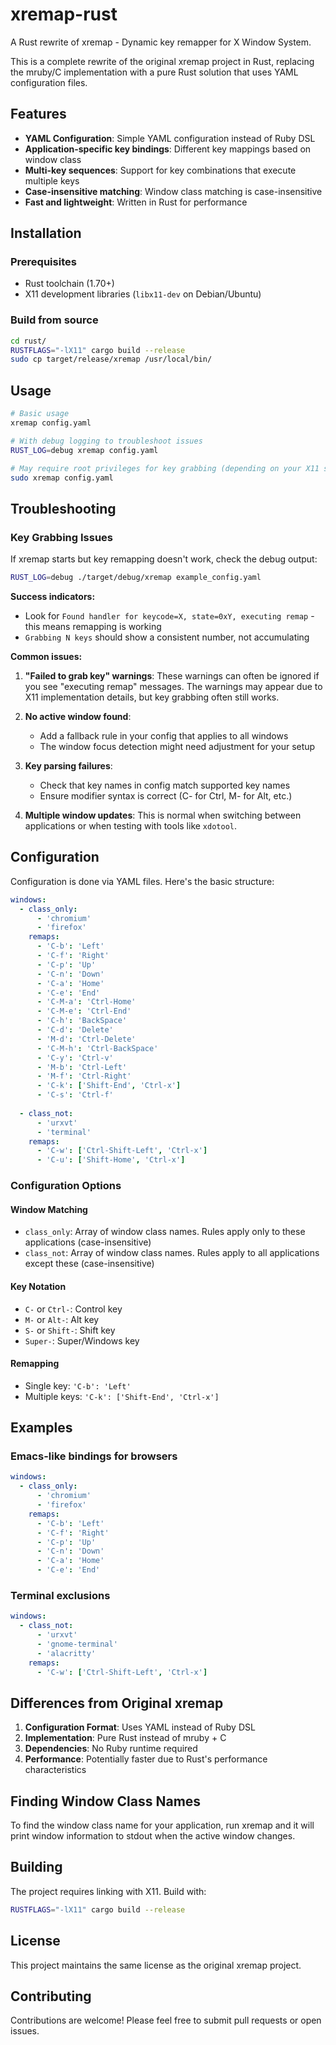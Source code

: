 # xremap-rust

A Rust rewrite of xremap - Dynamic key remapper for X Window System.

This is a complete rewrite of the original xremap project in Rust, replacing the mruby/C implementation with a pure Rust solution that uses YAML configuration files.

## Features

- **YAML Configuration**: Simple YAML configuration instead of Ruby DSL
- **Application-specific key bindings**: Different key mappings based on window class
- **Multi-key sequences**: Support for key combinations that execute multiple keys
- **Case-insensitive matching**: Window class matching is case-insensitive
- **Fast and lightweight**: Written in Rust for performance

## Installation

### Prerequisites

- Rust toolchain (1.70+)
- X11 development libraries (`libx11-dev` on Debian/Ubuntu)

### Build from source

```bash
cd rust/
RUSTFLAGS="-lX11" cargo build --release
sudo cp target/release/xremap /usr/local/bin/
```

## Usage

```bash
# Basic usage
xremap config.yaml

# With debug logging to troubleshoot issues
RUST_LOG=debug xremap config.yaml

# May require root privileges for key grabbing (depending on your X11 setup)
sudo xremap config.yaml
```

## Troubleshooting

### Key Grabbing Issues

If xremap starts but key remapping doesn't work, check the debug output:

```bash
RUST_LOG=debug ./target/debug/xremap example_config.yaml
```

**Success indicators:**
- Look for `Found handler for keycode=X, state=0xY, executing remap` - this means remapping is working
- `Grabbing N keys` should show a consistent number, not accumulating

**Common issues:**

1. **"Failed to grab key" warnings**: These warnings can often be ignored if you see "executing remap" messages. The warnings may appear due to X11 implementation details, but key grabbing often still works.

2. **No active window found**: 
   - Add a fallback rule in your config that applies to all windows
   - The window focus detection might need adjustment for your setup

3. **Key parsing failures**:
   - Check that key names in config match supported key names
   - Ensure modifier syntax is correct (C- for Ctrl, M- for Alt, etc.)

4. **Multiple window updates**: This is normal when switching between applications or when testing with tools like `xdotool`.

## Configuration

Configuration is done via YAML files. Here's the basic structure:

```yaml
windows:
  - class_only:
      - 'chromium'
      - 'firefox'
    remaps:
      - 'C-b': 'Left'
      - 'C-f': 'Right'
      - 'C-p': 'Up'
      - 'C-n': 'Down'
      - 'C-a': 'Home'
      - 'C-e': 'End'
      - 'C-M-a': 'Ctrl-Home'
      - 'C-M-e': 'Ctrl-End'
      - 'C-h': 'BackSpace'
      - 'C-d': 'Delete'
      - 'M-d': 'Ctrl-Delete'
      - 'C-M-h': 'Ctrl-BackSpace'
      - 'C-y': 'Ctrl-v'
      - 'M-b': 'Ctrl-Left'
      - 'M-f': 'Ctrl-Right'
      - 'C-k': ['Shift-End', 'Ctrl-x']
      - 'C-s': 'Ctrl-f'
  
  - class_not:
      - 'urxvt'
      - 'terminal'
    remaps:
      - 'C-w': ['Ctrl-Shift-Left', 'Ctrl-x']
      - 'C-u': ['Shift-Home', 'Ctrl-x']
```

### Configuration Options

#### Window Matching

- `class_only`: Array of window class names. Rules apply only to these applications (case-insensitive)
- `class_not`: Array of window class names. Rules apply to all applications except these (case-insensitive)

#### Key Notation

- `C-` or `Ctrl-`: Control key
- `M-` or `Alt-`: Alt key  
- `S-` or `Shift-`: Shift key
- `Super-`: Super/Windows key

#### Remapping

- Single key: `'C-b': 'Left'`
- Multiple keys: `'C-k': ['Shift-End', 'Ctrl-x']`

## Examples

### Emacs-like bindings for browsers

```yaml
windows:
  - class_only:
      - 'chromium'
      - 'firefox'
    remaps:
      - 'C-b': 'Left'
      - 'C-f': 'Right'
      - 'C-p': 'Up'
      - 'C-n': 'Down'
      - 'C-a': 'Home'
      - 'C-e': 'End'
```

### Terminal exclusions

```yaml
windows:
  - class_not:
      - 'urxvt'
      - 'gnome-terminal'
      - 'alacritty'
    remaps:
      - 'C-w': ['Ctrl-Shift-Left', 'Ctrl-x']
```

## Differences from Original xremap

1. **Configuration Format**: Uses YAML instead of Ruby DSL
2. **Implementation**: Pure Rust instead of mruby + C
3. **Dependencies**: No Ruby runtime required
4. **Performance**: Potentially faster due to Rust's performance characteristics

## Finding Window Class Names

To find the window class name for your application, run xremap and it will print window information to stdout when the active window changes.

## Building

The project requires linking with X11. Build with:

```bash
RUSTFLAGS="-lX11" cargo build --release
```

## License

This project maintains the same license as the original xremap project.

## Contributing

Contributions are welcome! Please feel free to submit pull requests or open issues.